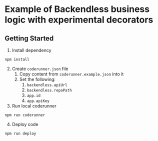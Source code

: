 # Example of Backendless business logic with experimental decorators  

## Getting Started

1. Install dependency
```shell
npm install
```
2. Create `coderunner.json` file
   1. Copy content from `coderunner.example.json` into it
   2. Set the following:
      1. `backendless.apiUrl`
      2. `backendless.repoPath`
      3. `app.id`
      4. `app.apiKey`
3. Run local coderunner
```shell
npm run coderunner
```
4. Deploy code
```shell
npm run deploy
```